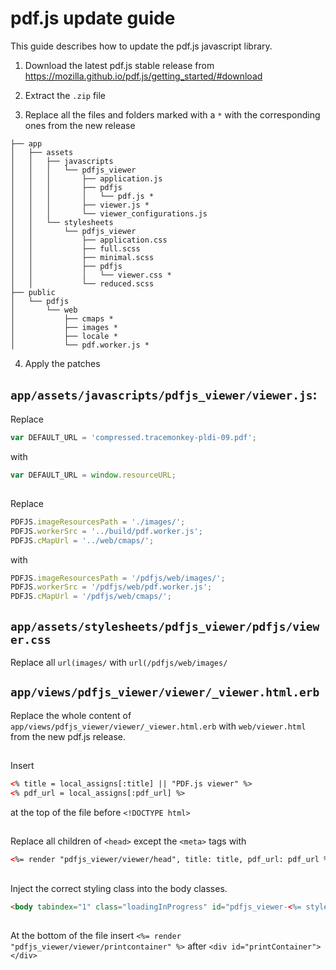 # pdf.js update guide

This guide describes how to update the pdf.js javascript library.

1. Download the latest pdf.js stable release from https://mozilla.github.io/pdf.js/getting_started/#download

2. Extract the `.zip` file

3. Replace all the files and folders marked with a `*` with the corresponding ones from  the new release
```
├── app
│   ├── assets
│   │   ├── javascripts
│   │   │   └── pdfjs_viewer
│   │   │       ├── application.js
│   │   │       ├── pdfjs
│   │   │       │   └── pdf.js *
│   │   │       ├── viewer.js *
│   │   │       └── viewer_configurations.js
│   │   └── stylesheets
│   │       └── pdfjs_viewer
│   │           ├── application.css
│   │           ├── full.scss
│   │           ├── minimal.scss
│   │           ├── pdfjs
│   │           │   └── viewer.css *
│   │           └── reduced.scss
├── public
│   └── pdfjs
│       └── web
│           ├── cmaps *
│           ├── images *
│           ├── locale *
│           └── pdf.worker.js *
```

4. Apply the patches

## `app/assets/javascripts/pdfjs_viewer/viewer.js`:

Replace
``` javascript
var DEFAULT_URL = 'compressed.tracemonkey-pldi-09.pdf';
```
with
``` javascript
var DEFAULT_URL = window.resourceURL;
```

##

Replace
``` javascript
PDFJS.imageResourcesPath = './images/';
PDFJS.workerSrc = '../build/pdf.worker.js';
PDFJS.cMapUrl = '../web/cmaps/';
```
with
``` javascript
PDFJS.imageResourcesPath = '/pdfjs/web/images/';
PDFJS.workerSrc = '/pdfjs/web/pdf.worker.js';
PDFJS.cMapUrl = '/pdfjs/web/cmaps/';
```

## `app/assets/stylesheets/pdfjs_viewer/pdfjs/viewer.css`

Replace all `url(images/` with `url(/pdfjs/web/images/`

## `app/views/pdfjs_viewer/viewer/_viewer.html.erb`

Replace the whole content of `app/views/pdfjs_viewer/viewer/_viewer.html.erb` with `web/viewer.html` from the new pdf.js release.

##

Insert
```html
<% title = local_assigns[:title] || "PDF.js viewer" %>
<% pdf_url = local_assigns[:pdf_url] %>
```
at the top of the file before `<!DOCTYPE html>`

##

Replace all children of `<head>` except the `<meta>` tags with
```html
<%= render "pdfjs_viewer/viewer/head", title: title, pdf_url: pdf_url %>
```

##
Inject the correct styling class into the body classes.
```html
<body tabindex="1" class="loadingInProgress" id="pdfjs_viewer-<%= style %>">
```
##

At the bottom of the file insert `<%= render "pdfjs_viewer/viewer/printcontainer" %>` after `<div id="printContainer"></div>`
